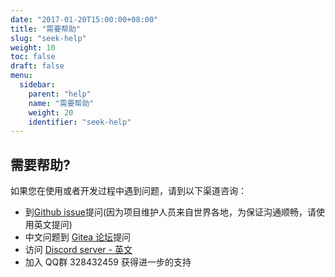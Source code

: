 ```yaml
---
date: "2017-01-20T15:00:00+08:00"
title: "需要帮助"
slug: "seek-help"
weight: 10
toc: false
draft: false
menu:
  sidebar:
    parent: "help"
    name: "需要帮助"
    weight: 20
    identifier: "seek-help"
---
```


## 需要帮助?

如果您在使用或者开发过程中遇到问题，请到以下渠道咨询：

- 到[Github issue](https://github.com/go-gitea/gitea/issues)提问(因为项目维护人员来自世界各地，为保证沟通顺畅，请使用英文提问)
- 中文问题到 [Gitea 论坛](https://discourse.gitea.io/c/5-category/5)提问
- 访问 [Discord server - 英文](https://discord.gg/Gitea)
- 加入 QQ群 328432459 获得进一步的支持
